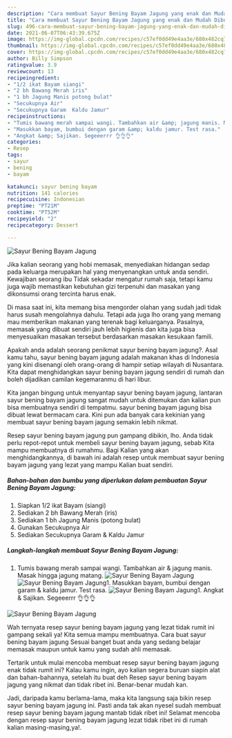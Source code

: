 ```yaml
---
description: "Cara membuat Sayur Bening Bayam Jagung yang enak dan Mudah Dibuat"
title: "Cara membuat Sayur Bening Bayam Jagung yang enak dan Mudah Dibuat"
slug: 496-cara-membuat-sayur-bening-bayam-jagung-yang-enak-dan-mudah-dibuat
date: 2021-06-07T06:43:39.675Z
image: https://img-global.cpcdn.com/recipes/c57ef0dd49e4aa3e/680x482cq70/sayur-bening-bayam-jagung-foto-resep-utama.jpg
thumbnail: https://img-global.cpcdn.com/recipes/c57ef0dd49e4aa3e/680x482cq70/sayur-bening-bayam-jagung-foto-resep-utama.jpg
cover: https://img-global.cpcdn.com/recipes/c57ef0dd49e4aa3e/680x482cq70/sayur-bening-bayam-jagung-foto-resep-utama.jpg
author: Billy Simpson
ratingvalue: 3.9
reviewcount: 13
recipeingredient:
- "1/2 ikat Bayam siangi"
- "2 bh Bawang Merah iris"
- "1 bh Jagung Manis potong bulat"
- "Secukupnya Air"
- "Secukupnya Garam  Kaldu Jamur"
recipeinstructions:
- "Tumis bawang merah sampai wangi. Tambahkan air &amp; jagung manis. Masak hingga jagung matang."
- "Masukkan bayam, bumbui dengan garam &amp; kaldu jamur. Test rasa."
- "Angkat &amp; Sajikan. Segeeerrr 👌👌👌"
categories:
- Resep
tags:
- sayur
- bening
- bayam

katakunci: sayur bening bayam 
nutrition: 141 calories
recipecuisine: Indonesian
preptime: "PT21M"
cooktime: "PT52M"
recipeyield: "2"
recipecategory: Dessert

---
```



![Sayur Bening Bayam Jagung](https://img-global.cpcdn.com/recipes/c57ef0dd49e4aa3e/680x482cq70/sayur-bening-bayam-jagung-foto-resep-utama.jpg)

Jika kalian seorang yang hobi memasak, menyediakan hidangan sedap pada keluarga merupakan hal yang menyenangkan untuk anda sendiri. Kewajiban seorang ibu Tidak sekadar mengatur rumah saja, tetapi kamu juga wajib memastikan kebutuhan gizi terpenuhi dan masakan yang dikonsumsi orang tercinta harus enak.

Di masa  saat ini, kita memang bisa mengorder olahan yang sudah jadi tidak harus susah mengolahnya dahulu. Tetapi ada juga lho orang yang memang mau memberikan makanan yang terenak bagi keluarganya. Pasalnya, memasak yang dibuat sendiri jauh lebih higienis dan kita juga bisa menyesuaikan masakan tersebut berdasarkan masakan kesukaan famili. 



Apakah anda adalah seorang penikmat sayur bening bayam jagung?. Asal kamu tahu, sayur bening bayam jagung adalah makanan khas di Indonesia yang kini disenangi oleh orang-orang di hampir setiap wilayah di Nusantara. Kita dapat menghidangkan sayur bening bayam jagung sendiri di rumah dan boleh dijadikan camilan kegemaranmu di hari libur.

Kita jangan bingung untuk menyantap sayur bening bayam jagung, lantaran sayur bening bayam jagung sangat mudah untuk ditemukan dan kalian pun bisa membuatnya sendiri di tempatmu. sayur bening bayam jagung bisa dibuat lewat bermacam cara. Kini pun ada banyak cara kekinian yang membuat sayur bening bayam jagung semakin lebih nikmat.

Resep sayur bening bayam jagung pun gampang dibikin, lho. Anda tidak perlu repot-repot untuk membeli sayur bening bayam jagung, sebab Kita mampu membuatnya di rumahmu. Bagi Kalian yang akan menghidangkannya, di bawah ini adalah resep untuk membuat sayur bening bayam jagung yang lezat yang mampu Kalian buat sendiri.

<!--inarticleads1-->

##### Bahan-bahan dan bumbu yang diperlukan dalam pembuatan Sayur Bening Bayam Jagung:

1. Siapkan 1/2 ikat Bayam (siangi)
1. Sediakan 2 bh Bawang Merah (iris)
1. Sediakan 1 bh Jagung Manis (potong bulat)
1. Gunakan Secukupnya Air
1. Sediakan Secukupnya Garam &amp; Kaldu Jamur




<!--inarticleads2-->

##### Langkah-langkah membuat Sayur Bening Bayam Jagung:

1. Tumis bawang merah sampai wangi. Tambahkan air &amp; jagung manis. Masak hingga jagung matang.
<img src="https://img-global.cpcdn.com/steps/be5f4d8bb1b3d398/160x128cq70/sayur-bening-bayam-jagung-langkah-memasak-1-foto.jpg" alt="Sayur Bening Bayam Jagung"><img src="https://img-global.cpcdn.com/steps/d7efb2c0716e4fdb/160x128cq70/sayur-bening-bayam-jagung-langkah-memasak-1-foto.jpg" alt="Sayur Bening Bayam Jagung">1. Masukkan bayam, bumbui dengan garam &amp; kaldu jamur. Test rasa.
<img src="https://img-global.cpcdn.com/steps/fe735a53cb67e902/160x128cq70/sayur-bening-bayam-jagung-langkah-memasak-2-foto.jpg" alt="Sayur Bening Bayam Jagung">1. Angkat &amp; Sajikan. Segeeerrr 👌👌👌
<img src="https://img-global.cpcdn.com/steps/d266d269d24d26e0/160x128cq70/sayur-bening-bayam-jagung-langkah-memasak-3-foto.jpg" alt="Sayur Bening Bayam Jagung">



Wah ternyata resep sayur bening bayam jagung yang lezat tidak rumit ini gampang sekali ya! Kita semua mampu membuatnya. Cara buat sayur bening bayam jagung Sesuai banget buat anda yang sedang belajar memasak maupun untuk kamu yang sudah ahli memasak.

Tertarik untuk mulai mencoba membuat resep sayur bening bayam jagung enak tidak rumit ini? Kalau kamu ingin, ayo kalian segera buruan siapin alat dan bahan-bahannya, setelah itu buat deh Resep sayur bening bayam jagung yang nikmat dan tidak ribet ini. Benar-benar mudah kan. 

Jadi, daripada kamu berlama-lama, maka kita langsung saja bikin resep sayur bening bayam jagung ini. Pasti anda tak akan nyesel sudah membuat resep sayur bening bayam jagung mantab tidak ribet ini! Selamat mencoba dengan resep sayur bening bayam jagung lezat tidak ribet ini di rumah kalian masing-masing,ya!.


